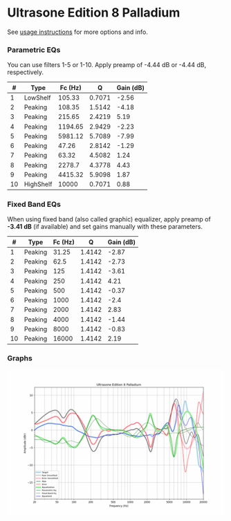 # Ultrasone Edition 8 Palladium
See [usage instructions](https://github.com/jaakkopasanen/AutoEq#usage) for more options and info.

### Parametric EQs
You can use filters 1-5 or 1-10. Apply preamp of -4.44 dB or -4.44 dB, respectively.

|   # | Type      |   Fc (Hz) |      Q |   Gain (dB) |
|-----|-----------|-----------|--------|-------------|
|   1 | LowShelf  |    105.33 | 0.7071 |       -2.56 |
|   2 | Peaking   |    108.35 | 1.5142 |       -4.18 |
|   3 | Peaking   |    215.65 | 2.4219 |        5.19 |
|   4 | Peaking   |   1194.65 | 2.9429 |       -2.23 |
|   5 | Peaking   |   5981.12 | 5.7089 |       -7.99 |
|   6 | Peaking   |     47.26 | 2.8142 |       -1.29 |
|   7 | Peaking   |     63.32 | 4.5082 |        1.24 |
|   8 | Peaking   |   2278.7  | 4.3778 |        4.43 |
|   9 | Peaking   |   4415.32 | 5.9098 |        1.87 |
|  10 | HighShelf |  10000    | 0.7071 |        0.88 |

### Fixed Band EQs
When using fixed band (also called graphic) equalizer, apply preamp of **-3.41 dB** (if available) and set gains manually with these parameters.

|   # | Type    |   Fc (Hz) |      Q |   Gain (dB) |
|-----|---------|-----------|--------|-------------|
|   1 | Peaking |     31.25 | 1.4142 |       -2.87 |
|   2 | Peaking |     62.5  | 1.4142 |       -2.73 |
|   3 | Peaking |    125    | 1.4142 |       -3.61 |
|   4 | Peaking |    250    | 1.4142 |        4.21 |
|   5 | Peaking |    500    | 1.4142 |       -0.37 |
|   6 | Peaking |   1000    | 1.4142 |       -2.4  |
|   7 | Peaking |   2000    | 1.4142 |        2.83 |
|   8 | Peaking |   4000    | 1.4142 |       -1.44 |
|   9 | Peaking |   8000    | 1.4142 |       -0.83 |
|  10 | Peaking |  16000    | 1.4142 |        2.19 |

### Graphs
![](./Ultrasone%20Edition%208%20Palladium.png)
